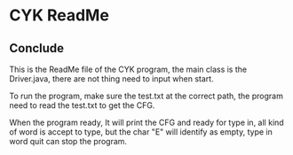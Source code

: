 # CYK ReadMe



## Conclude

This is the ReadMe file of the CYK program, the main class is the Driver.java, there are not thing need to input when start.

To run the program, make sure the test.txt at the correct path, the program need to read the test.txt to get the CFG. 

When the program ready, It will print the CFG and ready for type in, all kind of word is accept to type, but the char "E" will identify as empty, type in word quit can stop the program.


